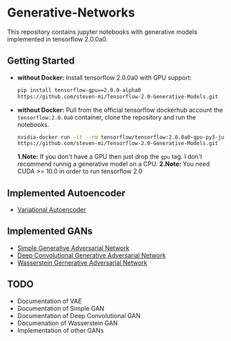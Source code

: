 # Generative-Networks
This repository contains jupyter notebooks with generative models implemented in tensorflow 2.0.0a0.

## Getting Started 

- **without Docker:** Install tensorflow 2.0.0a0 with GPU support:
  ```bash
  pip install tensorflow-gpu==2.0.0-alpha0 
  https://github.com/steven-mi/Tensorflow-2.0-Generative-Models.git
  ```
- **without Docker:** Pull from the official tensorflow dockerhub account the `tensorflow:2.0.0a0` container, clone the repository and run the notebooks.
  ```bash
  nvidia-docker run -it --rm tensorflow/tensorflow:2.0.0a0-gpu-py3-jupyter bash
  https://github.com/steven-mi/Tensorflow-2.0-Generative-Models.git
    ```
  **1.Note:** If you don't have a GPU then just drop the `gpu` tag. I don't recommend runnig a generative model on a CPU.
  **2.Note:** You need CUDA >= 10.0 in order to run tensorflow 2.0

## Implemented Autoencoder
- [Variational Autoencoder](https://github.com/steven-mi/Tensorflow-2.0-Generative-Adversarial-Networks/blob/master/variational-autoencoder.ipynb)

## Implemented GANs
- [Simple Generative Adversarial Network](https://github.com/steven-mi/Tensorflow-2.0-Generative-Adversarial-Networks/blob/master/simple-generative-adversarial-network.ipynb)
- [Deep Convolutional Generative Adversarial Network](https://github.com/steven-mi/Tensorflow-2.0-Generative-Adversarial-Networks/blob/master/deep-convolutional-generative-adversarial-network.ipynb)
- [Wasserstein Gernerative Adversarial Network](https://github.com/steven-mi/Tensorflow-2.0-Generative-Adversarial-Networks/blob/master/wasserstein-generative-adversarial-network.ipynb)

## TODO
- Documentation of VAE
- Documentation of Simple GAN
- Documentation of Deep Convolutional GAN
- Documenation of Wasserstein GAN
- Implementation of other GANs
